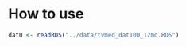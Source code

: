 
<!-- README.md is generated from README.Rmd. Please edit that file -->

# How to use

``` r
dat0 <- readRDS("../data/tvmed_dat100_12mo.RDS")
```
